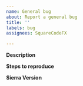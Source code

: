 ```yaml
---
name: General bug
about: Report a general bug
title: ''
labels: bug
assignees: SquareCodeFX

---
```


**Description**

**Steps to reproduce**

**Sierra Version**
